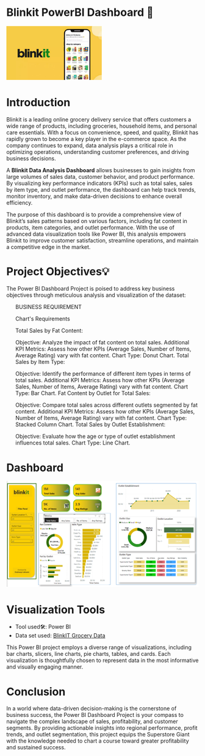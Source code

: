 # Blinkit PowerBI Dashboard 🏪
<img width="250" alt="Coding" src="https://github.com/ShubhangiLokhande123/Blinkit_PowerBI_Dashboard/blob/main/blinkit.jpeg">
<h1><a name="introduction">Introduction</a></h1>
<p>

Blinkit is a leading online grocery delivery service that offers customers a wide range of products, including groceries, household items, and personal care essentials. With a focus on convenience, speed, and quality, Blinkit has rapidly grown to become a key player in the e-commerce space. As the company continues to expand, data analysis plays a critical role in optimizing operations, understanding customer preferences, and driving business decisions.

A **Blinkit Data Analysis Dashboard** allows businesses to gain insights from large volumes of sales data, customer behavior, and product performance. By visualizing key performance indicators (KPIs) such as total sales, sales by item type, and outlet performance, the dashboard can help track trends, monitor inventory, and make data-driven decisions to enhance overall efficiency. 

The purpose of this dashboard is to provide a comprehensive view of Blinkit’s sales patterns based on various factors, including fat content in products, item categories, and outlet performance. With the use of advanced data visualization tools like Power BI, this analysis empowers Blinkit to improve customer satisfaction, streamline operations, and maintain a competitive edge in the market.</p>
<h1><a name="projectobjectives">Project Objectives💡</a></h1>
<p>The Power BI Dashboard Project is poised to address key business objectives through meticulous analysis and visualization of the dataset:</p>
<ul>
  BUSINESS REQUIREMENT

Chart's Requirements

Total Sales by Fat Content:

Objective: Analyze the impact of fat content on total sales.
Additional KPI Metrics: Assess how other KPIs (Average Sales, Number of Items, Average Rating) vary with fat content.
Chart Type: Donut Chart.
Total Sales by Item Type:

Objective: Identify the performance of different item types in terms of total sales.
Additional KPI Metrics: Assess how other KPIs (Average Sales, Number of Items, Average Rating) vary with fat content.
Chart Type: Bar Chart.
Fat Content by Outlet for Total Sales:

Objective: Compare total sales across different outlets segmented by fat content.
Additional KPI Metrics: Assess how other KPIs (Average Sales, Number of Items, Average Rating) vary with fat content.
Chart Type: Stacked Column Chart.
Total Sales by Outlet Establishment:

Objective: Evaluate how the age or type of outlet establishment influences total sales.
Chart Type: Line Chart.

</ul>
<h1><a name='dashboard'>Dashboard</a></h1>
<img width="900" alt="Coding" src="https://github.com/ShubhangiLokhande123/Blinkit_PowerBI_Dashboard/blob/main/Screenshot%202024-10-21%20190327.png">
<h1><a name="visualizationtools">Visualization Tools</a></h1>
<ul><li>Tool used🛠️: Power BI</li>
<li> Data set used: <a href="https://www.kaggle.com/datasets/vivek468/superstore-dataset-final">
         <img src=" BlinkIT Grocery Data" alt="">BlinkIT Grocery Data</a></li></ul>
<p>This Power BI project employs a diverse range of visualizations, including bar charts, slicers, line charts, pie charts, tables, and cards. Each visualization is thoughtfully chosen to represent data in the most informative and visually engaging manner.</p>
<h1><a name="conclusion">Conclusion</a></h1>
<p>In a world where data-driven decision-making is the cornerstone of business success, the Power BI Dashboard Project is your compass to navigate the complex landscape of sales, profitability, and customer segments. By providing actionable insights into regional performance, profit trends, and outlet segmentation, this project equips the Superstore Giant with the knowledge needed to chart a course toward greater profitability and sustained success.</p>

